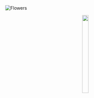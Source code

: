 
<picture>
  <source media="(min-width:800px)" srcset="https://github-styledreadme-creator.vercel.app/api?token=6c6f6261746f6c6f6261746f&height=1550" width="100%" >
  <source media="(min-width:560px)" srcset="https://github-styledreadme-creator.vercel.app/api?token=6c6f6261746f6c6f6261746f&height=1650" width="100%" >
  <img src="https://github-styledreadme-creator.vercel.app/api?token=6c6f6261746f6c6f6261746f&height=1750" alt="Flowers" style="width:auto;" width="100%" >
</picture>

<picture >
<p align="center"> <img src="https://user-images.githubusercontent.com/100173308/189874377-41a0c87c-0319-4bfd-aae5-a06f10173a90.png" width="20%" height="25%"> </p>
</picture>
